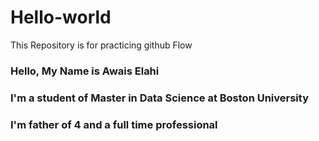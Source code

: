 # Hello-world
This Repository is for practicing github Flow
### Hello, My Name is Awais Elahi 
### I'm a student of Master in Data Science at Boston University
### I'm father of 4 and a full time professional


